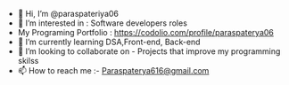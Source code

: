 - 👋 Hi, I’m @paraspateriya06
- 👀 I’m interested in : Software developers roles
- My Programing Portfolio : https://codolio.com/profile/paraspaterya06
- 🌱 I’m currently learning DSA,Front-end, Back-end
- 💞️ I’m looking to collaborate on - Projects that improve my programming skilss
- 📫 How to reach me :- Paraspaterya616@gmail.com


